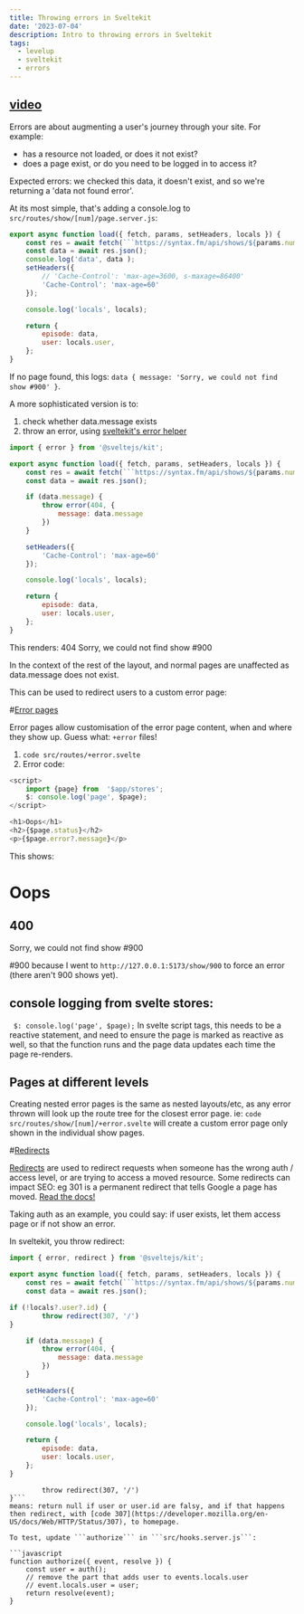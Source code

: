 ```yaml
---
title: Throwing errors in Sveltekit
date: '2023-07-04'
description: Intro to throwing errors in Sveltekit
tags:
  - levelup
  - sveltekit
  - errors
---
```

## [video](https://levelup.video/tutorials/sveltekit/throwing-errors)

Errors are about augmenting a user's journey through your site. For example:
- has a resource not loaded, or does it not exist?
- does a page exist, or do you need to be logged in to access it?


Expected errors: we checked this data, it doesn't exist, and so we're returning a 'data not found error'.

At its most simple, that's adding a console.log to ```src/routes/show/[num]/page.server.js```:

```javascript
export async function load({ fetch, params, setHeaders, locals }) {
    const res = await fetch(```https://syntax.fm/api/shows/${params.num}```);
    const data = await res.json();
    console.log('data', data );
    setHeaders({
        // 'Cache-Control': 'max-age=3600, s-maxage=86400'
        'Cache-Control': 'max-age=60'
    });

    console.log('locals', locals);

    return {
        episode: data,
        user: locals.user,
    };
}
```

If no page found, this logs: ```data { message: 'Sorry, we could not find show #900' }```.

A more sophisticated version is to:
1. check whether data.message exists
2. throw an error, using [sveltekit's error helper](https://kit.svelte.dev/docs/errors#expected-errors)

```javascript
import { error } from '@sveltejs/kit';

export async function load({ fetch, params, setHeaders, locals }) {
    const res = await fetch(```https://syntax.fm/api/shows/${params.num}```);
    const data = await res.json();

    if (data.message) {
        throw error(404, {
            message: data.message
        })
    }

    setHeaders({
        'Cache-Control': 'max-age=60'
    });

    console.log('locals', locals);

    return {
        episode: data,
        user: locals.user,
    };
}
```
This renders:
404
Sorry, we could not find show #900

In the context of the rest of the layout, and normal pages are unaffected as data.message does not exist.

This can be used to redirect users to a custom error page:

#[Error pages](https://levelup.video/tutorials/sveltekit/error-pages)

Error pages allow customisation of the error page content, when and where they show up. Guess what: ```+error``` files!

1. ```code src/routes/+error.svelte```
2. Error code:

```javascript
<script>
    import {page} from  '$app/stores';
    $: console.log('page', $page);
</script>

<h1>Oops</h1>
<h2>{$page.status}</h2>
<p>{$page.error?.message}</p>
```

This shows:
<h1>Oops</h1>
<h2>400</h2>
Sorry, we could not find show #900

\#900 because I went to ```http://127.0.0.1:5173/show/900``` to force an error (there aren't 900 shows yet).

## console logging from svelte stores:
``` $: console.log('page', $page);```
In svelte script tags, this needs to be a reactive statement, and need to ensure the page is marked as reactive as well, so that the function runs and the page data updates each time the page re-renders.

## Pages at different levels
Creating nested error pages is the same as nested layouts/etc, as any error thrown will look up the route tree for the closest error page. ie: ```code src/routes/show/[num]/+error.svelte``` will create a custom error page only shown in the individual show pages.

#[Redirects](https://levelup.video/tutorials/sveltekit/redirects)

[Redirects](https://kit.svelte.dev/docs/load#redirects) are used to redirect requests when someone has the wrong auth / access level, or are trying to access a moved resource.
Some redirects can impact SEO: eg 301 is a permanent redirect that tells Google a page has moved.
[Read the docs!](https://developer.mozilla.org/en-US/docs/Web/HTTP/Redirections)

Taking auth as an example, you could say: if user exists, let them access page or if not show an error.

In sveltekit, you throw redirect:

```javascript
import { error, redirect } from '@sveltejs/kit';

export async function load({ fetch, params, setHeaders, locals }) {
    const res = await fetch(```https://syntax.fm/api/shows/${params.num}```);
    const data = await res.json();

if (!locals?.user?.id) {
        throw redirect(307, '/')
}

    if (data.message) {
        throw error(404, {
            message: data.message
        })
    }

    setHeaders({
        'Cache-Control': 'max-age=60'
    });

    console.log('locals', locals);

    return {
        episode: data,
        user: locals.user,
    };
}
```

```if (!locals?.user?.id) {
        throw redirect(307, '/')
}```
means: return null if user or user.id are falsy, and if that happens then redirect, with [code 307](https://developer.mozilla.org/en-US/docs/Web/HTTP/Status/307), to homepage.

To test, update ```authorize``` in ```src/hooks.server.js```:

```javascript
function authorize({ event, resolve }) {
    const user = auth();
    // remove the part that adds user to events.locals.user
    // event.locals.user = user;
    return resolve(event);
}
```
